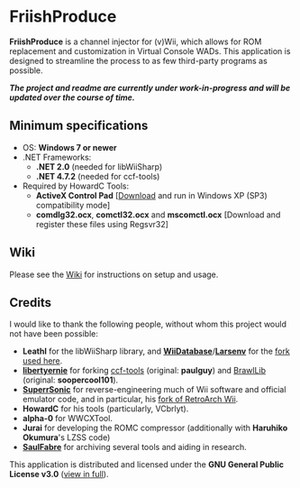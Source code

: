 # FriishProduce
**FriishProduce** is a channel injector for (v)Wii, which allows for ROM replacement and customization in Virtual Console WADs.
This application is designed to streamline the process to as few third-party programs as possible.

***The project and readme are currently under work-in-progress and will be updated over the course of time.***

## Minimum specifications
* OS: **Windows 7 or newer**
* .NET Frameworks:
  * **.NET 2.0** (needed for libWiiSharp)
  * **.NET 4.7.2** (needed for ccf-tools)
* Required by HowardC Tools:
  * **ActiveX Control Pad** [[Download](http://download.microsoft.com/download/activexcontrolpad/install/4.0.0.950/win98mexp/en-us/setuppad.exe) and run in Windows XP (SP3) compatibility mode]
  * **comdlg32.ocx**, **comctl32.ocx** and **mscomctl.ocx** [Download and register these files using Regsvr32]

## Wiki
Please see the [Wiki](https://github.com/CatmanFan/FriishProduce/wiki/Setup) for instructions on setup and usage.

## Credits
I would like to thank the following people, without whom this project would not have been possible:

* **Leathl** for the libWiiSharp library, and **[WiiDatabase](https://github.com/WiiDatabase)**/**[Larsenv](https://github.com/larsenv)** for the [fork used here](https://github.com/WiiDatabase/libWiiSharp/).
* **[libertyernie](https://github.com/libertyernie)** for forking [ccf-tools](https://github.com/libertyernie/ccf-tools) (original: **paulguy**) and [BrawlLib](https://github.com/libertyernie/brawllib-wit) (original: **soopercool101**).
* **[SuperrSonic](https://github.com/SuperrSonic)** for reverse-engineering much of Wii software and official emulator code, and in particular, his [fork of RetroArch Wii](https://github.com/SuperrSonic/RA-SS).
* **HowardC** for his tools (particularly, VCbrlyt).
* **alpha-0** for WWCXTool.
* **Jurai** for developing the ROMC compressor (additionally with **Haruhiko Okumura**'s LZSS code)
* **[SaulFabre](https://github.com/saulfabregwiivc)** for archiving several tools and aiding in research.

This application is distributed and licensed under the **GNU General Public License v3.0** ([view in full](https://github.com/CatmanFan/FriishProduce/blob/main/LICENSE)).